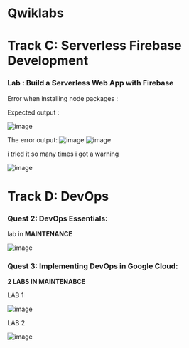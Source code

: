 # Qwiklabs

# Track C: Serverless Firebase Development
### Lab : Build a Serverless Web App with Firebase
Error when installing node packages :

Expected output : 

![image](https://user-images.githubusercontent.com/114618786/209655917-03c22cb6-5f15-4995-8de0-0376205ac138.png)

The error output:
![image](https://user-images.githubusercontent.com/114618786/209655722-13096d49-0a4e-4dcb-ad3c-f7db347265e6.png)
![image](https://user-images.githubusercontent.com/114618786/209660129-c5550938-dc9f-482e-b6bf-459998af1208.png)

i tried it so many times i got a warning 

![image](https://user-images.githubusercontent.com/114618786/209676880-186d3481-8629-4f39-a20e-920fc1efd23f.png)


# Track D: DevOps
### Quest 2: DevOps Essentials:
lab in **MAINTENANCE**

![image](https://user-images.githubusercontent.com/114618786/209657775-49c68368-37f0-468e-bf13-fd5383d75e3d.png)

### Quest 3: Implementing DevOps in Google Cloud: 
**2 LABS IN MAINTENABCE**

LAB 1

![image](https://user-images.githubusercontent.com/114618786/209659375-5a5b4e91-b9b2-4ab6-a4df-be5ba2e42f22.png)

LAB 2

![image](https://user-images.githubusercontent.com/114618786/209659523-724b0207-3898-4db3-9ec5-c1228cbce469.png)

